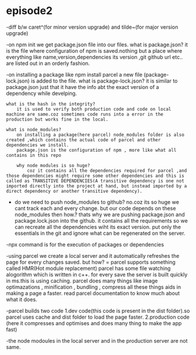 # episode2

-diff b/w caret^(for minor version upgrade) and tilde~(for major version upgrade)

-on npm init we get package.json file into our files.
    what is package.json?
        it is the file where configuration of npm is saved.nothing but a place where everything like name,version,dependencies its version ,git github url etc.. are listed out in an orderly fashion.

-on installing a package like npm install parcel a new file (package-lock.json) is added to the file.
    what is package-lock.json?
        it is similar to package.json just that it have the info abt the exact version of a dependency while develping.

    what is the hash in the integrity?
        it is used to verify both production code and code on local machine are same.coz sometimes code runs into a error in the production but works fine in the local.
    
    what is node_modules?
        on installing a package(here parcel) node_modules folder is also created ,which contains the actual code of parcel and other dependencies we install.
        package.json is the configuration of npm , more like what all contains in this repo

        why node modules is so huge?
            coz it contains all the dependencies required for parcel ,and those dependencies might require some other dependencies and this is called as TRANSITIVE DEPENDENCIES(A transitive dependency is one not imported directly into the project at hand, but instead imported by a direct dependency or another transitive dependency).

- do we need to push node_modules to github?
    no.coz its so huge we cant track each and every change.
    but our code depends on these node_modules then how.?
        thats why we are pushing package.json and package.lock.json into the github.
        it contains all the requirements so we can recreate all the dependencies wiht its exact version.
    put only the essentials in the git and ignore what can be regenerated on the server.

-npx command is for the execution of packages or dependencies

-using parcel we create a local server and it automatically refreshes the page for every changes saved.
    but how? = parcel supports something called HMR(Hot module replacement)
    parcel has some file watching alogorithm which is written in c++.
    for every save the server is built quickly in ms.this is using caching.
    parcel does many things like
        image optimazations , minification , bundling , compress all these things aids in making a page a faster.
    read parcel documentation to know much about what it does.

-parcel builds two code 
    1.dev code(this code is present in the dist folder).so parcel uses cache and dist folder to load the page faster.
    2.production code (here it compresses and optimises and does many thing to make the app fast)

-the node modoules in the local server and in the production server are not same.
